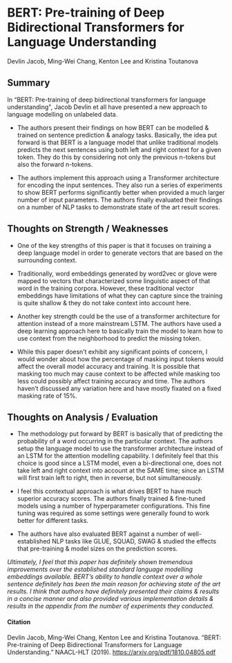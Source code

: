 # BERT: Pre-training of Deep Bidirectional Transformers for Language Understanding

Devlin Jacob, Ming-Wei Chang, Kenton Lee and Kristina Toutanova


## Summary 

In “BERT: Pre-training of deep bidirectional transformers for language understanding", Jacob Devlin et all have presented a new approach to language modelling on unlabeled data. 

- The authors present their findings on how BERT can be modelled & trained on sentence prediction & analogy tasks. Basically, the idea put forward is that BERT is a language model that unlike traditional models predicts the next sentences using both left and right context for a given token. They do this by considering not only the previous n-tokens but also the forward n-tokens. 

- The authors implement this approach using a Transformer architecture for encoding the input sentences. They also run a series of experiments to show BERT performs significantly better when provided a much larger number of input parameters. The authors finally evaluated their findings on a number of NLP tasks to demonstrate state of the art result scores.  

## Thoughts on Strength / Weaknesses 

- One of the key strengths of this paper is that it focuses on training a deep language model in order to generate vectors that are based on the surrounding context. 

- Traditionally, word embeddings generated by word2vec or glove were mapped to vectors that characterized some linguistic aspect of that word in the training corpora. However, these traditional vector embeddings have limitations of what they can capture since the training is quite shallow & they do not take context into account here. 

- Another key strength could be the use of a transformer architecture for attention instead of a more mainstream LSTM. The authors have used a deep learning approach here to basically train the model to learn how to use context from the neighborhood to predict the missing token. 

- While this paper doesn’t exhibit any significant points of concern, I would wonder about how the percentage of masking input tokens would affect the overall model accuracy and training. It is possible that masking too much may cause context to be affected while masking too less could possibly affect training accuracy and time. The authors haven’t discussed any variation here and have mostly fixated on a fixed masking rate of 15%.

## Thoughts on Analysis / Evaluation

- The methodology put forward by BERT is basically that of predicting the probability of a word occurring in the particular context. The authors setup the language model to use the transformer architecture instead of an LSTM for the attention modelling capability. I definitely feel that this choice is good since a LSTM model, even a bi-directional one, does not take left and right context into account at the SAME time; since an LSTM will first train left to right, then in reverse, but not simultaneously. 

- I feel this contextual approach is what drives BERT to have much superior accuracy scores. The authors finally trained & fine-tuned models using a number of hyperparameter configurations. This fine tuning was required as some settings were generally found to work better for different tasks. 

- The authors have also evaluated BERT against a number of well-established NLP tasks like GLUE, SQUAD, SWAG & studied the effects that pre-training & model sizes on the prediction scores. 


_Ultimately, I feel that this paper has definitely shown tremendous improvements over the established standard language modelling embeddings available. BERT’s ability to handle context over a whole sentence definitely has been the main reason for achieving state of the art results. I think that authors have definitely presented their claims & results in a concise manner and also provided various implementation details & results in the appendix from the number of experiments they conducted._



#### Citation 

Devlin Jacob, Ming-Wei Chang, Kenton Lee and Kristina Toutanova. “BERT: Pre-training of Deep Bidirectional Transformers for Language Understanding.” NAACL-HLT (2019). https://arxiv.org/pdf/1810.04805.pdf